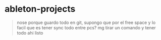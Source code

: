 # ableton-projects

> nose porque guardo todo en git, supongo que por el free space y lo facil que es tener sync todo entre pcs? mg tirar un comando y tener todo ahi listo

